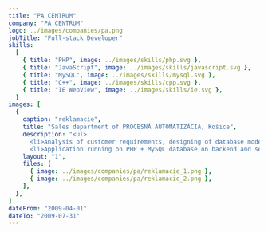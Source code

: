 ```yaml
---
title: "PA CENTRUM"
company: "PA CENTRUM"
logo: ../images/companies/pa.png
jobTitle: "Full-stack Developer"
skills:
  [
    { title: "PHP", image: ../images/skills/php.svg },
    { title: "JavaScript", image: ../images/skills/javascript.svg },
    { title: "MySQL", image: ../images/skills/mysql.svg },
    { title: "C++", image: ../images/skills/cpp.svg },
    { title: "IE WebView", image: ../images/skills/ie.svg },
  ]
images: [
  {
    caption: "reklamacie",
    title: "Sales department of PROCESNÁ AUTOMATIZÁCIA, Košice",
    description: "<ul>
      <li>Analysis of customer requirements, designing of database model and development of web application of <b>complaint system for Sales department</b>.</li>
      <li>Application running on PHP + MySQL database on backend and serving up to 10&nbsp;employees, every working day for many years without any issue or bug-report.</li></ul>",
    layout: "1",
    files: [
      { image: ../images/companies/pa/reklamacie_1.png },
      { image: ../images/companies/pa/reklamacie_2.png },
    ],
  },
]
dateFrom: "2009-04-01"
dateTo: "2009-07-31"
---
```

